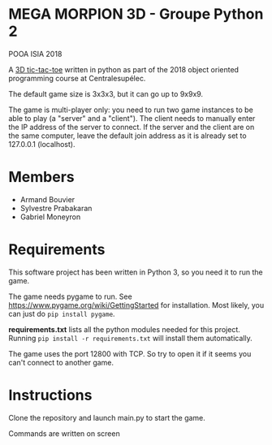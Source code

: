 # MEGA MORPION 3D - Groupe Python 2
POOA ISIA 2018

A [3D tic-tac-toe](https://en.wikipedia.org/wiki/3D_tic-tac-toe) written in python as part of the 2018 object oriented programming course at Centralesupélec.

The default game size is 3x3x3, but it can go up to 9x9x9.

The game is multi-player only: you need to run two game instances to be able to play (a "server" and a "client"). The client needs to manually enter the IP address of the server to connect. If the server and the client are on the same computer, leave the default join address as it is already set to 127.0.0.1 (localhost).

# Members
- Armand Bouvier
- Sylvestre Prabakaran
- Gabriel Moneyron

# Requirements
This software project has been written in Python 3, so you need it to run the game.

The game needs pygame to run. See <https://www.pygame.org/wiki/GettingStarted> for installation. Most likely, you can just do `pip install pygame`.

**requirements.txt** lists all the python modules needed for this project. Running `pip install -r requirements.txt` will install them automatically.

The game uses the port 12800 with TCP. So try to open it if it seems you can't connect to another game.

# Instructions
Clone the repository and launch main.py to start the game.

Commands are written on screen


